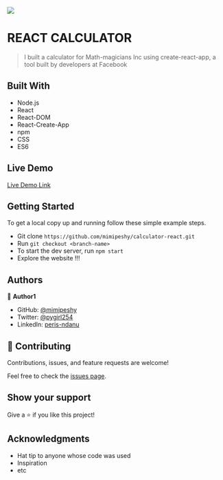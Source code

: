 ![](https://img.shields.io/badge/Microverse-blueviolet) 

# REACT CALCULATOR

> I built a calculator for Math-magicians Inc using create-react-app, a tool built by developers at Facebook

## Built With

- Node.js
- React
- React-DOM
- React-Create-App
- npm
- CSS
- ES6


## Live Demo

[Live Demo Link](https://peris-calc.netlify.app/)


## Getting Started

To get a local copy up and running follow these simple example steps.

- Git clone `https://github.com/mimipeshy/calculator-react.git`
- Run `git checkout <branch-name>`
- To start the dev server, run `npm start`
- Explore the website !!!


## Authors

👤 **Author1**

- GitHub: [@mimipeshy](https://github.com/mimipeshy)
- Twitter: [@pygirl254](https://twitter.com/pygirl254)
- LinkedIn: [peris-ndanu](https://www.linkedin.com/in/peris-ndanu-405083193/)

## 🤝 Contributing

Contributions, issues, and feature requests are welcome!

Feel free to check the [issues page](issues/).

## Show your support

Give a ⭐️ if you like this project!

## Acknowledgments

- Hat tip to anyone whose code was used
- Inspiration
- etc
